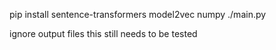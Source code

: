 pip install sentence-transformers model2vec numpy
./main.py <input-file>

ignore output files this still needs to be tested

